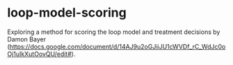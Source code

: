 # loop-model-scoring
Exploring a method for scoring the loop model and treatment decisions by Damon Bayer (https://docs.google.com/document/d/14AJ9u2oGJiiJU1cWVDf_rC_WdJc0oOj1uIkXutOovQU/edit#).
